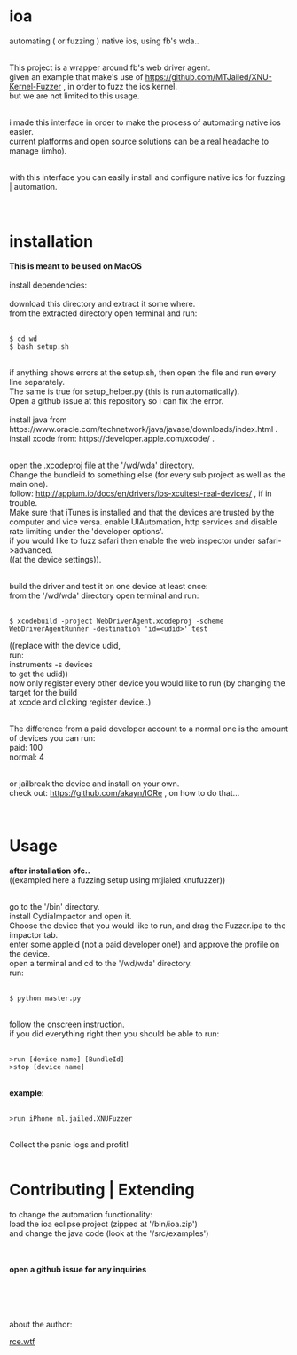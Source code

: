 # ioa 
automating ( or fuzzing ) native ios, using fb's wda..<br><br>

This project is a wrapper around fb's web driver agent.<br>
given an example that make's use of https://github.com/MTJailed/XNU-Kernel-Fuzzer , in order to fuzz the ios kernel.<br>
but we are not limited to this usage.<br><br>

i made this interface in order to make the process of automating native ios easier.<br>
current platforms and open source solutions can be a real headache to manage (imho).<br><br>

with this interface you can easily install and configure native ios for fuzzing | automation.<br><br><br>

# installation
**This is meant to be used on MacOS**
<br><br>
install dependencies:<br><br>
download this directory and extract it some where.<br>
from the extracted directory open terminal and run:<br><br>

	$ cd wd
	$ bash setup.sh

<br> 
if anything shows errors at the setup.sh, then open the file and run every line separately.<br>
The same is true for setup_helper.py (this is run automatically).<br>
Open a github issue at this repository so i can fix the error.
<br><br>
install java from https://www.oracle.com/technetwork/java/javase/downloads/index.html . <br>
install xcode from: https://developer.apple.com/xcode/ . <br><br>

open the .xcodeproj file at the '/wd/wda' directory.<br>
Change the bundleid to something else (for every sub project as well as the main one).<br>
follow: http://appium.io/docs/en/drivers/ios-xcuitest-real-devices/ , if in trouble.<br>
Make sure that iTunes is installed and that the devices are trusted by the computer and vice versa.
enable UIAutomation, http services and disable rate limiting under the 'developer options'.<br>
if you would like to fuzz safari then enable the web inspector under safari->advanced.<br>
((at the device settings)).<br><br>

build the driver and test it on one device at least once:<br>
from the '/wd/wda' directory open terminal and run:<br><br>

	$ xcodebuild -project WebDriverAgent.xcodeproj -scheme WebDriverAgentRunner -destination 'id=<udid>' test

((replace <udid> with the device udid,<br>
run:<br>
instruments -s devices<br>
to get the udid))<br>
now only register every other device you would like to run (by changing the target for the build<br>
at xcode and clicking register device..)<br><br>
	
The difference from a paid developer account to a normal one is the amount of devices you can run:<br>
paid: 100<br>
normal: 4<br><br>

or jailbreak the device and install on your own.<br>
check out: https://github.com/akayn/IORe , on how to do that...<br>

<br>

# Usage
**after installation ofc..**<br>
((exampled here a fuzzing setup using mtjialed xnufuzzer))<br><br>

go to the '/bin' directory.<br>
install CydiaImpactor and open it.<br>
Choose the device that you would like to run, and drag the Fuzzer.ipa to the impactor tab.<br>
enter some appleid (not a paid developer one!) and approve the profile on the device.<br>
open a terminal and cd to the '/wd/wda' directory.<br>
run:<br><br>

	$ python master.py
	
<br>
follow the onscreen instruction.<br>
if you did everything right then you should be able to run:<br><br>

	>run [device name] [BundleId]
	>stop [device name]
	
<br>**example**:<br><br>

	>run iPhone ml.jailed.XNUFuzzer
	
<br>
Collect the panic logs and profit!<br><br>
	
# Contributing | Extending

to change the automation functionality:<br>
load the ioa eclipse project (zipped at '/bin/ioa.zip')<br>
and change the java code (look at the '/src/examples')<br><br><br>

**open a github issue for any inquiries**


<br><br><br><br>
about the author:<br>
<html><a href="http://rce.wtf">rce.wtf<a><html><br><br><br>


